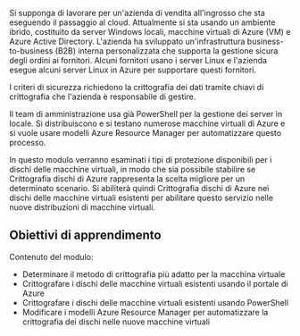 Si supponga di lavorare per un'azienda di vendita all'ingrosso che sta eseguendo il passaggio al cloud. Attualmente si sta usando un ambiente ibrido, costituito da server Windows locali, macchine virtuali di Azure (VM) e Azure Active Directory. L'azienda ha sviluppato un'infrastruttura business-to-business (B2B) interna personalizzata che supporta la gestione sicura degli ordini ai fornitori. Alcuni fornitori usano i server Linux e l'azienda esegue alcuni server Linux in Azure per supportare questi fornitori.

I criteri di sicurezza richiedono la crittografia dei dati tramite chiavi di crittografia che l'azienda è responsabile di gestire.

Il team di amministrazione usa già PowerShell per la gestione dei server in locale. Si distribuiscono e si testano numerose macchine virtuali di Azure e si vuole usare modelli Azure Resource Manager per automatizzare questo processo.

In questo modulo verranno esaminati i tipi di protezione disponibili per i dischi delle macchine virtuali, in modo che sia possibile stabilire se Crittografia dischi di Azure rappresenta la scelta migliore per un determinato scenario. Si abiliterà quindi Crittografia dischi di Azure nei dischi delle macchine virtuali esistenti per abilitare questo servizio nelle nuove distribuzioni di macchine virtuali.


## <a name="learning-objectives"></a>Obiettivi di apprendimento

Contenuto del modulo:

- Determinare il metodo di crittografia più adatto per la macchina virtuale
- Crittografare i dischi delle macchine virtuali esistenti usando il portale di Azure
- Crittografare i dischi delle macchine virtuali esistenti usando PowerShell
- Modificare i modelli Azure Resource Manager per automatizzare la crittografia dei dischi nelle nuove macchine virtuali
